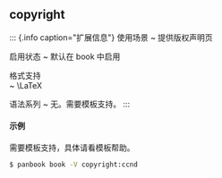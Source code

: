 
## copyright

::: {.info caption="扩展信息"}
使用场景
  ~ 提供版权声明页

启用状态
  ~ 默认在 book 中启用

格式支持  
  ~ \LaTeX 

语法系列
  ~ 无。需要模板支持。
:::

#### 示例

需要模板支持，具体请看模板帮助。

```bash
$ panbook book -V copyright:ccnd
```